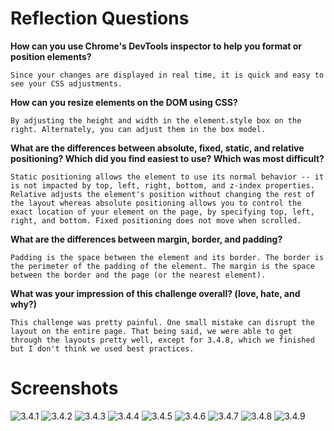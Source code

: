 # Reflection Questions

**How can you use Chrome's DevTools inspector to help you format or position elements?**

```Since your changes are displayed in real time, it is quick and easy to see your CSS adjustments.```

**How can you resize elements on the DOM using CSS?**

```By adjusting the height and width in the element.style box on the right. Alternately, you can adjust them in the box model.```

**What are the differences between absolute, fixed, static, and relative positioning? Which did you find easiest to use? Which was most difficult?**

```Static positioning allows the element to use its normal behavior -- it is not impacted by top, left, right, bottom, and z-index properties. Relative adjusts the element's position without changing the rest of the layout whereas absolute positioning allows you to control the exact location of your element on the page, by specifying top, left, right, and bottom. Fixed positioning does not move when scrolled.``` 

**What are the differences between margin, border, and padding?**

```Padding is the space between the element and its border. The border is the perimeter of the padding of the element. The margin is the space between the border and the page (or the nearest element).```

**What was your impression of this challenge overall? (love, hate, and why?)**

```This challenge was pretty painful. One small mistake can disrupt the layout on the entire page. That being said, we were able to get through the layouts pretty well, except for 3.4.8, which we finished but I don't think we used best practices.```


# Screenshots
![3.4.1](imgs/3.4.1.png)
![3.4.2](imgs/3.4.2.png)
![3.4.3](imgs/3.4.3.png)
![3.4.4](imgs/3.4.4.png)
![3.4.5](imgs/3.4.5.png)
![3.4.6](imgs/3.4.6.png)
![3.4.7](imgs/3.4.7.png)
![3.4.8](imgs/3.4.8.png)
![3.4.9](imgs/3.4.9.png)
